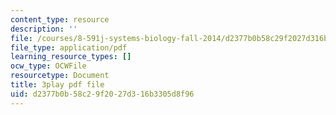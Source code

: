 ```yaml
---
content_type: resource
description: ''
file: /courses/8-591j-systems-biology-fall-2014/d2377b0b58c29f2027d316b3305d8f96_WTesORG5H-A.pdf
file_type: application/pdf
learning_resource_types: []
ocw_type: OCWFile
resourcetype: Document
title: 3play pdf file
uid: d2377b0b-58c2-9f20-27d3-16b3305d8f96
---
```

